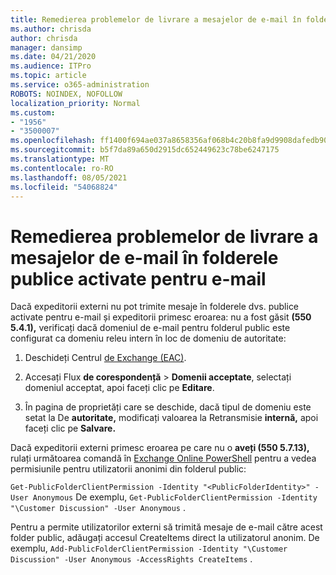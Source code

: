 ```yaml
---
title: Remedierea problemelor de livrare a mesajelor de e-mail în folderele publice activate pentru e-mail
ms.author: chrisda
author: chrisda
manager: dansimp
ms.date: 04/21/2020
ms.audience: ITPro
ms.topic: article
ms.service: o365-administration
ROBOTS: NOINDEX, NOFOLLOW
localization_priority: Normal
ms.custom:
- "1956"
- "3500007"
ms.openlocfilehash: ff1400f694ae037a8658356af068b4c20b8fa9d9908dafedb90db7bb6859530f
ms.sourcegitcommit: b5f7da89a650d2915dc652449623c78be6247175
ms.translationtype: MT
ms.contentlocale: ro-RO
ms.lasthandoff: 08/05/2021
ms.locfileid: "54068824"
---
```

# <a name="fix-email-delivery-issues-to-mail-enabled-public-folders"></a>Remedierea problemelor de livrare a mesajelor de e-mail în folderele publice activate pentru e-mail

Dacă expeditorii externi nu pot trimite mesaje în folderele dvs. publice activate pentru e-mail și expeditorii primesc eroarea: nu a fost găsit **(550 5.4.1),** verificați dacă domeniul de e-mail pentru folderul public este configurat ca domeniu releu intern în loc de domeniu de autoritate:

1. Deschideți Centrul [de Exchange (EAC)](https://docs.microsoft.com/Exchange/exchange-admin-center).

2. Accesați Flux **de corespondență** \> **Domenii acceptate**, selectați domeniul acceptat, apoi faceți clic pe **Editare**.

3. În pagina de proprietăți care se deschide, dacă tipul de domeniu este setat la De **autoritate,** modificați valoarea la Retransmisie **internă,** apoi faceți clic pe **Salvare.**

Dacă expeditorii externi primesc eroarea pe care nu o **aveți (550 5.7.13),** rulați următoarea comandă în [Exchange Online PowerShell](https://docs.microsoft.com/powershell/exchange/exchange-online/connect-to-exchange-online-powershell/connect-to-exchange-online-powershell) pentru a vedea permisiunile pentru utilizatorii anonimi din folderul public:

`Get-PublicFolderClientPermission -Identity "<PublicFolderIdentity>" -User Anonymous` De exemplu, `Get-PublicFolderClientPermission -Identity "\Customer Discussion" -User Anonymous` .

Pentru a permite utilizatorilor externi să trimită mesaje de e-mail către acest folder public, adăugați accesul CreateItems direct la utilizatorul anonim. De exemplu, `Add-PublicFolderClientPermission -Identity "\Customer Discussion" -User Anonymous -AccessRights CreateItems` .
